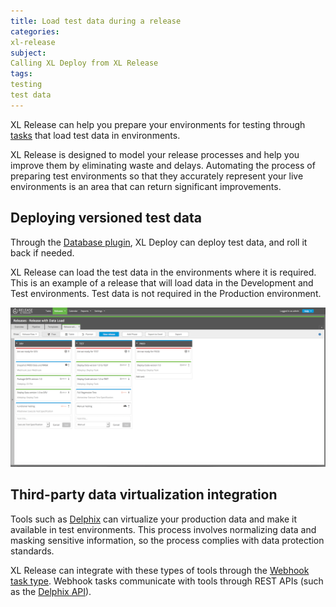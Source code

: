 ```yaml
---
title: Load test data during a release
categories:
xl-release
subject:
Calling XL Deploy from XL Release
tags:
testing
test data
---
```


XL Release can help you prepare your environments for testing through [tasks](/xl-release/concept/types-of-tasks-in-xl-release.html) that load test data in environments.

XL Release is designed to model your release processes and help you improve them by eliminating waste and delays. Automating the process of preparing test environments so that they accurately represent your live environments is an area that can return significant improvements. 

## Deploying versioned test data

Through the [Database plugin](/xl-deploy/concept/database-plugin.html), XL Deploy can deploy test data, and roll it back if needed.

XL Release can load the test data in the environments where it is required. This is an example of a release that will load data in the Development and Test environments. Test data is not required in the Production environment.

![Testdata Versioned](../images/testdata-flow.png)

## Third-party data virtualization integration

Tools such as [Delphix](https://www.delphix.com/) can virtualize your production data and make it available in test environments. This process involves normalizing data and masking sensitive information, so the process complies with data protection standards.

XL Release can integrate with these types of tools through the [Webhook task type](/xl-release/how-to/create-a-webhook-task.html). Webhook tasks communicate with tools through REST APIs (such as the [Delphix API](https://docs.delphix.com/display/DOCS50/Web+Service+API+Guide)).
